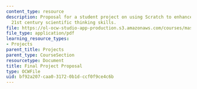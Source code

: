 ```yaml
---
content_type: resource
description: Proposal for a student project on using Scratch to enhance students'
  21st century scientific thinking skills.
file: https://ol-ocw-studio-app-production.s3.amazonaws.com/courses/mas-714j-technologies-for-creative-learning-fall-2009/bf92a207caa031720b1dccf0f9ce4c6b_MITMAS_714JF09_proj4_prop.pdf
file_type: application/pdf
learning_resource_types:
- Projects
parent_title: Projects
parent_type: CourseSection
resourcetype: Document
title: Final Project Proposal
type: OCWFile
uid: bf92a207-caa0-3172-0b1d-ccf0f9ce4c6b
---
```

